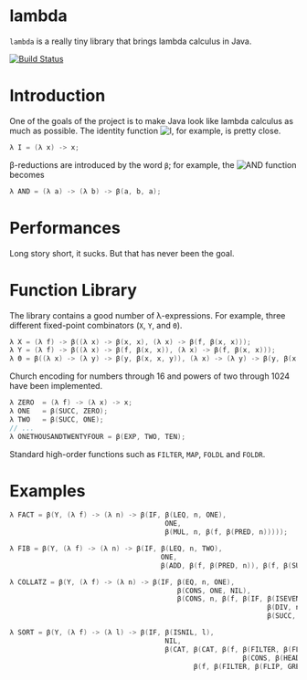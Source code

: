 # lambda
`lambda` is a really tiny library that brings lambda calculus in Java.

[![Build Status](https://travis-ci.org/mneri/lambda.svg?branch=master)](https://travis-ci.org/mneri/lambda)

# Introduction

One of the goals of the project is to make Java look like lambda calculus as much as possible. The identity function ![I](http://mneri.me/pnglatex?f=I%3D%5Clambda%20x%5Ccdot%20x%0A "I"), for example, is pretty close.

```java
λ I = (λ x) -> x;
```
β-reductions are introduced by the word `β`; for example, the ![AND](http://mneri.me/pnglatex?f=%5Cmbox%7BAND%7D%3D%5Clambda%20a%5Ccdot%5Clambda%20b%5Ccdot%20a%5C%20b%5C%20a "AND") function becomes

```java
λ AND = (λ a) -> (λ b) -> β(a, b, a);
```

# Performances

Long story short, it sucks. But that has never been the goal.

# Function Library
The library contains a good number of λ-expressions. For example, three different fixed-point combinators (`X`, `Y`, and `Θ`).

```java
λ X = (λ f) -> β((λ x) -> β(x, x), (λ x) -> β(f, β(x, x)));
λ Y = (λ f) -> β((λ x) -> β(f, β(x, x)), (λ x) -> β(f, β(x, x)));
λ Θ = β((λ x) -> (λ y) -> β(y, β(x, x, y)), (λ x) -> (λ y) -> β(y, β(x, x, y)));
```

Church encoding for numbers through 16 and powers of two through 1024 have been implemented.

```java
λ ZERO  = (λ f) -> (λ x) -> x;
λ ONE   = β(SUCC, ZERO);
λ TWO   = β(SUCC, ONE);
// ...
λ ONETHOUSANDTWENTYFOUR = β(EXP, TWO, TEN);
```

Standard high-order functions such as `FILTER`, `MAP`, `FOLDL` and `FOLDR`.

# Examples
```java
λ FACT = β(Y, (λ f) -> (λ n) -> β(IF, β(LEQ, n, ONE),
                                      ONE,
                                      β(MUL, n, β(f, β(PRED, n)))));
```

```java
λ FIB = β(Y, (λ f) -> (λ n) -> β(IF, β(LEQ, n, TWO),
                                     ONE,
                                     β(ADD, β(f, β(PRED, n)), β(f, β(SUB, n, TWO)))));
```

```java
λ COLLATZ = β(Y, (λ f) -> (λ n) -> β(IF, β(EQ, n, ONE),
                                         β(CONS, ONE, NIL),
                                         β(CONS, n, β(f, β(IF, β(ISEVEN, n),
                                                               β(DIV, n, TWO),
                                                               β(SUCC, β(MUL, n, THREE)))))));
```

```java
λ SORT = β(Y, (λ f) -> (λ l) -> β(IF, β(ISNIL, l),
                                      NIL,
                                      β(CAT, β(CAT, β(f, β(FILTER, β(FLIP, LEQ, β(HEAD, l)), β(TAIL, l))),
                                                         β(CONS, β(HEAD, l), NIL)),
                                             β(f, β(FILTER, β(FLIP, GREAT, β(HEAD, l)), β(TAIL, l))))));
```

